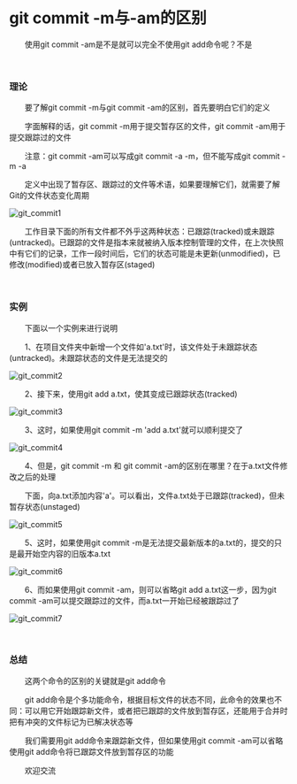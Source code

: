 # git commit -m与-am的区别

&emsp;&emsp;使用git commit -am是不是就可以完全不使用git add命令呢？不是

&nbsp;

### 理论

&emsp;&emsp;要了解git commit -m与git commit -am的区别，首先要明白它们的定义

&emsp;&emsp;字面解释的话，git commit -m用于提交暂存区的文件，git commit -am用于提交跟踪过的文件

&emsp;&emsp;注意：git commit -am可以写成git commit -a -m，但不能写成git commit -m -a

&emsp;&emsp;定义中出现了暂存区、跟踪过的文件等术语，如果要理解它们，就需要了解Git的文件状态变化周期

![git_commit1](https://pic.xiaohuochai.site/blog/git_commit1.png)


&emsp;&emsp;工作目录下面的所有文件都不外乎这两种状态：已跟踪(tracked)或未跟踪(untracked)。已跟踪的文件是指本来就被纳入版本控制管理的文件，在上次快照中有它们的记录，工作一段时间后，它们的状态可能是未更新(unmodified)，已修改(modified)或者已放入暂存区(staged)

&nbsp;

### 实例

&emsp;&emsp;下面以一个实例来进行说明

&emsp;&emsp;1、在项目文件夹中新增一个文件如'a.txt'时，该文件处于未跟踪状态(untracked)。未跟踪状态的文件是无法提交的

![git_commit2](https://pic.xiaohuochai.site/blog/git_commit2.png)


&emsp;&emsp;2、接下来，使用git add a.txt，使其变成已跟踪状态(tracked)

![git_commit3](https://pic.xiaohuochai.site/blog/git_commit3.png)


&emsp;&emsp;3、这时，如果使用git commit -m 'add a.txt'就可以顺利提交了

![git_commit4](https://pic.xiaohuochai.site/blog/git_commit4.png)


&emsp;&emsp;4、但是，git commit -m 和 git commit -am的区别在哪里？在于a.txt文件修改之后的处理

&emsp;&emsp;下面，向a.txt添加内容'a'。可以看出，文件a.txt处于已跟踪(tracked)，但未暂存状态(unstaged)

![git_commit5](https://pic.xiaohuochai.site/blog/git_commit5.png)


&emsp;&emsp;5、这时，如果使用git commit -m是无法提交最新版本的a.txt的，提交的只是最开始空内容的旧版本a.txt

![git_commit6](https://pic.xiaohuochai.site/blog/git_commit6.png)


&emsp;&emsp;6、而如果使用git commit -am，则可以省略git add a.txt这一步，因为git commit -am可以提交跟踪过的文件，而a.txt一开始已经被跟踪过了

![git_commit7](https://pic.xiaohuochai.site/blog/git_commit7.png)


&nbsp;

### 总结

&emsp;&emsp;这两个命令的区别的关键就是git add命令

&emsp;&emsp;git add命令是个多功能命令，根据目标文件的状态不同，此命令的效果也不同：可以用它开始跟踪新文件，或者把已跟踪的文件放到暂存区，还能用于合并时把有冲突的文件标记为已解决状态等

&emsp;&emsp;我们需要用git add命令来跟踪新文件，但如果使用git commit -am可以省略使用git add命令将已跟踪文件放到暂存区的功能

&emsp;&emsp;欢迎交流